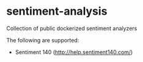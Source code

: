# sentiment-analysis
Collection of public dockerized sentiment analyzers

The following are supported:

* Sentiment 140 (http://help.sentiment140.com/)
